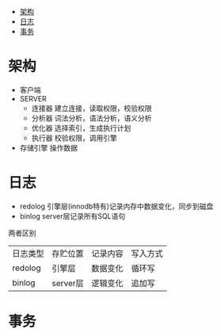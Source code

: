 * [架构](#架构)
* [日志](#日志)
* [事务](#事务)

# 架构 #
  - 客户端
  - SERVER
    - 连接器 建立连接，读取权限，校验权限
    - 分析器 词法分析，语法分析，语义分析
    - 优化器 选择索引，生成执行计划
    - 执行器 校验权限，调用引擎
  - 存储引擎 操作数据
  
# 日志 #
  - redolog 引擎层(innodb特有)记录内存中数据变化，同步到磁盘
  - binlog server层记录所有SQL语句

两者区别
<table>
	<tr>
	   <td>日志类型</td>
	   <td>存贮位置</td>
	   <td>记录内容</td>
	   <td>写入方式</td>
	</tr>
	<tr>
		<td>redolog</td>
		<td>引擎层</td>
		<td>数据变化</td>
		<td>循环写</td>
	</tr>
	<tr>
		<td>binlog</td>
		<td>server层</td>
		<td>逻辑变化</td>
		<td>追加写</td>
	</tr>
</table>

# 事务 #
